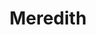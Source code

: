 ---
facebook: https://facebook.com/meredithcorporation
linkedin: http://linkedin.com/company/meredith
logohandle: meredith
sort: meredith
title: Meredith
twitter: https://x.com/MeredithCorp
website: https://www.meredith.com/
---